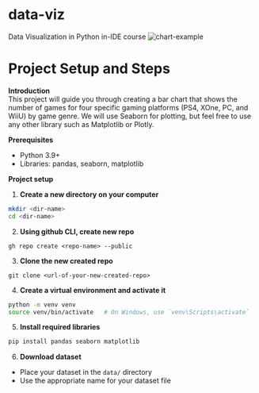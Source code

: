 # data-viz
Data Visualization in Python in-IDE course
![chart-example](https://github.com/user-attachments/assets/5a77ae61-789c-46d4-a80e-7150babd8d5e)

# Project Setup and Steps
**Introduction**  
This project will guide you through creating a bar chart that shows the number of games for four specific gaming platforms (PS4, XOne, PC, and WiiU) by game genre. We will use Seaborn for plotting, but feel free to use any other library such as Matplotlib or Plotly.  

**Prerequisites**  
- Python 3.9+  
- Libraries: pandas, seaborn, matplotlib

**Project setup**  
1. **Create a new directory on your computer**  
```bash
mkdir <dir-name>
cd <dir-name>
```
2. **Using github CLI, create new repo**
```git
gh repo create <repo-name> --public
```
3. **Clone the new created repo**
```git
git clone <url-of-your-new-created-repo>
```
4. **Create a virtual environment and activate it**
```bash
python -m venv venv
source venv/bin/activate   # On Windows, use `venv\Scripts\activate`  
```
5. **Install required libraries**
```bash
pip install pandas seaborn matplotlib
```
6. **Download dataset**
- Place your dataset in the `data/` directory
- Use the appropriate name for your dataset file
